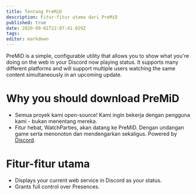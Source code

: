 ```yaml
---
title: Tentang PreMiD
description: Fitur-fitur utama dari PreMiD
published: true
date: 2020-09-01T22:07:41.029Z
tags:
editor: markdown
---
```


PreMiD is a simple, configurable utility that allows you to show what you're doing on the web in your Discord now playing status. It supports many different platforms and will support multiple users watching the same content simultaneously in an upcoming update.

# Why you should download PreMiD
- Semua proyek kami open-source! Kami ingin bekerja dengan pengguna kami - bukan menentang mereka.
- Fitur hebat, WatchParties, akan datang ke PreMiD. Dengan undangan game serta menonoton dan mendengarkan sekaligus. Powered by[ Discord](https://discordapp.com/).

# Fitur-fitur utama
- Displays your current web service in Discord as your status.
- Grants full control over Presences.